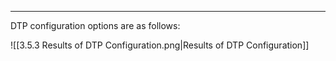 
---
DTP configuration options are as follows:

![[3.5.3 Results of DTP Configuration.png|Results of DTP Configuration]]